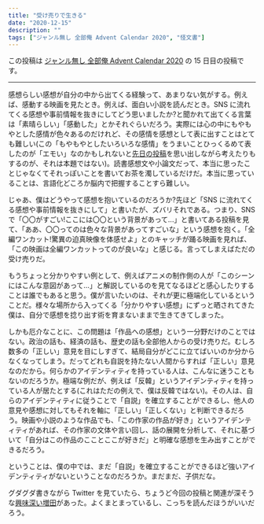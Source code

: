 ```yaml
---
title: "受け売りで生きる"
date: "2020-12-15"
description: ""
tags: ["ジャンル無し 全部俺 Advent Calendar 2020", "怪文書"]
---
```


この投稿は [ジャンル無し 全部俺 Advent Calendar 2020](https://adventar.org/calendars/5495) の 15 日目の投稿です。

---

感想らしい感想が自分の中から出てくる経験って、あまりない気がする。例えば、感動する映画を見たとき。例えば、面白い小説を読んだとき。SNS に流れてくる感想や事前情報を抜きにしてどう思いましたか?と聞かれて出てくる言葉は「素晴らしい」「感動した」とかそれぐらいだろう。実際には心の中にもやもやとした感情が色々あるのだけれど、その感情を感想として表に出すことはとても難しい(この「もやもやとしたいろいろな感情」をうまいことひっくるめて表したのが「エモい」なのかもしれないと[先日の投稿](../2020-12-05)を思い出しながら考えたりもするのが、それは本題ではない)。読書感想文や小論文だって、本当に思ったことじゃなくてそれっぽいことを書いてお茶を濁しているだけだ。本当に思っていることは、言語化どころか脳内で把握することすら難しい。

じゃあ、僕はどうやって感想を抱いているのだろうか?先ほど「SNS に流れてくる感想や事前情報を抜きにして」と書いたが、ズバリそれである。つまり、SNS で「〇〇がすごい!ここには〇〇という背景があって...」と書いてある投稿を見て、「ああ、〇〇ってのは色々な背景があってすごいな」という感想を抱く。「全編ワンカット!驚異の迫真映像を体感せよ」とのキャッチが踊る映画を見れば、「この映画は全編ワンカットってのが良いな」と感じる。言ってしまえばただの受け売りだ。

もうちょっと分かりやすい例として、例えばアニメの制作側の人が「このシーンにはこんな意図があって...」と解説しているのを見てなるほどと感心したりすることは誰でもあると思う。僕が言いたいのは、それが更に極端化しているということだ。様々な場所から入ってくる「分かりやすい感想」にずっと晒されてきた僕は、自分で感想を捻り出す術を育まないままで生きてきてしまった。

しかも厄介なことに、この問題は「作品への感想」という一分野だけのことではない。政治の話も、経済の話も、歴史の話も全部他人からの受け売りだ。むしろ数多の「正しい」意見を目にしすぎて、結局自分がどこに立てばいいのか分からなくなってしまう。だってどれも自説を持たない人間からすれば「正しい」意見なのだから。何らかのアイデンティティを持っている人は、こんなに迷うこともないのだろうか。極端な例だが、例えば「反韓」というアイデンティティを持っている人が居たとする(これはただの例えで、僕は反韓ではない)。その人は、自らのアイデンティティに従うことで「自説」を確立することができるし、他人の意見や感想に対してもそれを軸に「正しい」「正しくない」と判断できるだろう。映画や小説のような作品でも、「この作家の作品が好き」というアイデンティティがあれば、その作家の文体や言い回し、話の展開を分析して、それに基づいて「自分はこの作品のこことここが好きだ」と明確な感想を生み出すことができるだろう。

ということは、僕の中では、まだ「自説」を確立することができるほど強いアイデンティティがないということなのだろうか。まだまだ、子供だな。

グダグダ書きながら Twitter を見ていたら、ちょうど今回の投稿と関連が深そうな[興味深い増田](https://anond.hatelabo.jp/20201104013753)があった。よくまとまっているし、こっちを読んだほうがいいだろう。
